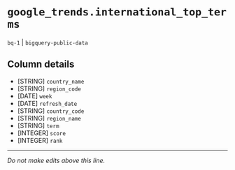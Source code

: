 # `google_trends.international_top_terms`
`bq-1` | `bigquery-public-data`

## Column details
* [STRING]    `country_name`
* [STRING]    `region_code`
* [DATE]      `week`
* [DATE]      `refresh_date`
* [STRING]    `country_code`
* [STRING]    `region_name`
* [STRING]    `term`
* [INTEGER]   `score`
* [INTEGER]   `rank`

-------------------------------------------------------------------------------
*Do not make edits above this line.*
